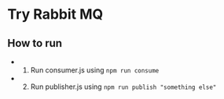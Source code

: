 # Try Rabbit MQ

## How to run

- 1. Run consumer.js using
     `npm run consume`
- 2. Run publisher.js using
     `npm run publish "something else"`
